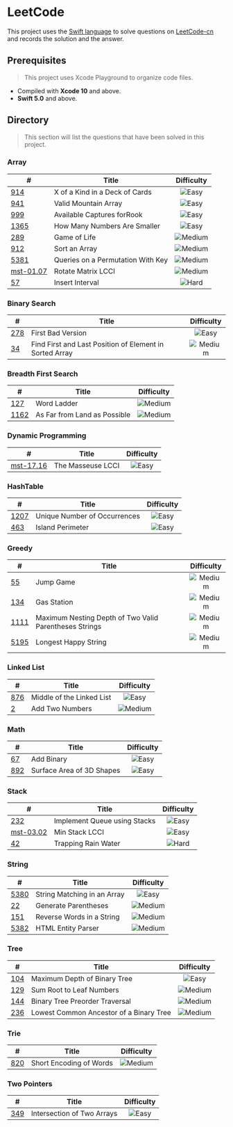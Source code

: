 # LeetCode
 
 This project uses the [Swift language](https://swift.org) to solve questions on [LeetCode-cn](https://leetcode-cn.com) and records the solution and the answer.

## Prerequisites

> This project uses Xcode Playground to organize code files.

- Compiled with **Xcode 10** and above.
- **Swift 5.0** and above.

## Directory

> This section will list the questions that have been solved in this project.

### Array

| # | Title | Difficulty |
| --- | --- | :---: |
| [914][] | X of a Kind in a Deck of Cards | ![Easy][] |
| [941][] | Valid Mountain Array | ![Easy][] |
| [999][] | Available Captures forRook | ![Easy][] |
| [1365][] | How Many Numbers Are Smaller | ![Easy][] |
| [289][] | Game of Life | ![Medium][] |
| [912][] | Sort an Array | ![Medium][] |
| [5381][] | Queries on a Permutation With Key | ![Medium][] |
| [mst-01.07][] | Rotate Matrix LCCI | ![Medium][] |
| [57][] | Insert Interval | ![Hard][] |

### Binary Search

| # | Title | Difficulty |
| --- | --- | :---: |
| [278][] | First Bad Version | ![Easy][] |
| [34][] | Find First and Last Position of Element in Sorted Array | ![Medium][] |

### Breadth First Search

| # | Title | Difficulty |
| --- | --- | :---: |
| [127][] | Word Ladder | ![Medium][] |
| [1162][] | As Far from Land as Possible | ![Medium][] |

### Dynamic Programming

| # | Title | Difficulty |
| --- | --- | :---: |
| [mst-17.16][] | The Masseuse LCCI | ![Easy][] |

### HashTable

| # | Title | Difficulty |
| --- | --- | :---: |
| [1207][] | Unique Number of Occurrences | ![Easy][] |
| [463][] | Island Perimeter | ![Easy][] |

### Greedy

| # | Title | Difficulty |
| --- | --- | :---: |
| [55][] | Jump Game | ![Medium][] |
| [134][] | Gas Station | ![Medium][] |
| [1111][] | Maximum Nesting Depth of Two Valid Parentheses Strings | ![Medium][] |
| [5195][] | Longest Happy String | ![Medium][] |

### Linked List

| # | Title | Difficulty |
| --- | --- | :---: |
| [876][] | Middle of the Linked List | ![Easy][] |
| [2][] | Add Two Numbers | ![Medium][] |

### Math

| # | Title | Difficulty |
| --- | --- | :---: |
| [67][] | Add Binary | ![Easy][] |
| [892][] | Surface Area of 3D Shapes | ![Easy][] |

### Stack

| # | Title | Difficulty |
| --- | --- | :---: |
| [232][] |Implement Queue using Stacks | ![Easy][] |
| [mst-03.02][] | Min Stack LCCI | ![Easy][] |
| [42][] | Trapping Rain Water | ![Hard][] |

### String

| # | Title | Difficulty |
| --- | --- | :---: |
| [5380][] | String Matching in an Array | ![Easy][] |
| [22][] | Generate Parentheses | ![Medium][] |
| [151][] | Reverse Words in a String | ![Medium][] |
| [5382][] | HTML Entity Parser | ![Medium][] |

### Tree

| # | Title | Difficulty |
| --- | --- | :---: |
| [104][] | Maximum Depth of Binary Tree | ![Easy][] |
| [129][] | Sum Root to Leaf Numbers | ![Medium][] |
| [144][] | Binary Tree Preorder Traversal | ![Medium][] |
| [236][] | Lowest Common Ancestor of a Binary Tree | ![Medium][] |

### Trie

| # | Title | Difficulty |
| --- | --- | :---: |
| [820][] | Short Encoding of Words | ![Medium][] |

### Two Pointers

| # | Title | Difficulty |
| --- | --- | :---: |
| [349][] | Intersection of Two Arrays | ![Easy][] |



[Easy]: https://img.shields.io/badge/-Easy-brightgreen
[Medium]: https://img.shields.io/badge/-Medium-orange
[Hard]: https://img.shields.io/badge/-Hard-red

[2]: https://github.com/rakuyoMo/LeetCode/blob/master/LeetCode-cn/Source/LinkedList.playground/Pages/m-2-Add-Two-Numbers.xcplaygroundpage/Contents.swift
[22]: https://github.com/rakuyoMo/LeetCode/blob/master/LeetCode-cn/Source/String.playground/Pages/m-22-Generate-Parentheses.xcplaygroundpage/Contents.swift
[34]: https://github.com/rakuyoMo/LeetCode/blob/master/LeetCode-cn/Source/Array.playground/Pages/m-34-Find-First-and-Last-Position-of-Element-in-Sorted-Array.xcplaygroundpage/Contents.swift
[42]: https://github.com/rakuyoMo/LeetCode/blob/master/LeetCode-cn/Source/Stack.playground/Pages/h-42-Trapping-Rain-Water.xcplaygroundpage/Contents.swift
[55]: https://github.com/rakuyoMo/LeetCode/blob/master/LeetCode-cn/Source/Array.playground/Pages/m-55-Jump-Game.xcplaygroundpage/Contents.swift
[57]: https://github.com/rakuyoMo/LeetCode/blob/master/LeetCode-cn/Source/Array.playground/Pages/h-57-Insert-Interval.xcplaygroundpage/Contents.swift
[67]: https://github.com/rakuyoMo/LeetCode/blob/master/LeetCode-cn/Source/Math.playground/Pages/e-67-Add-Binary.xcplaygroundpage/Contents.swift
[104]: https://github.com/rakuyoMo/LeetCode/blob/master/LeetCode-cn/Source/Tree.playground/Pages/e-104-Maximum-Depth-of-Binary-Tree.xcplaygroundpage/Contents.swift
[127]: https://github.com/rakuyoMo/LeetCode/blob/master/LeetCode-cn/Source/BreadthFirstSearch.playground/Pages/m-127-Word-Ladder.xcplaygroundpage/Contents.swift
[129]: https://github.com/rakuyoMo/LeetCode/blob/master/LeetCode-cn/Source/Tree.playground/Pages/m-129-Sum-Root-to-Leaf-Numbers.xcplaygroundpage/Contents.swift
[134]: https://github.com/rakuyoMo/LeetCode/blob/master/LeetCode-cn/Source/Greedy.playground/Pages/m-134-Gas-Station.xcplaygroundpage/Contents.swift
[144]: https://github.com/rakuyoMo/LeetCode/blob/master/LeetCode-cn/Source/Tree.playground/Pages/m-144-Binary-Tree-Preorder-Traversal.xcplaygroundpage/Contents.swift
[151]: https://github.com/rakuyoMo/LeetCode/blob/master/LeetCode-cn/Source/String.playground/Pages/m-151-Reverse-Words-in-a-String.xcplaygroundpage/Contents.swift
[232]: https://github.com/rakuyoMo/LeetCode/blob/master/LeetCode-cn/Source/Stack.playground/Pages/e-232-Implement-Queue-using-Stacks.xcplaygroundpage/Contents.swift
[236]: https://github.com/rakuyoMo/LeetCode/blob/master/LeetCode-cn/Source/Tree.playground/Pages/m-236-Lowest-Common-Ancestor-of-a-Binary-Tree.xcplaygroundpage/Contents.swift
[278]:
https://github.com/rakuyoMo/LeetCode/blob/master/LeetCode-cn/Source/BinarySearch.playground/Pages/e-278-First-Bad-Version.xcplaygroundpage/Contents.swift
[289]: https://github.com/rakuyoMo/LeetCode/blob/master/LeetCode-cn/Source/Array.playground/Pages/m-289-Game-of-Life.xcplaygroundpage/Contents.swift
[349]: https://github.com/rakuyoMo/LeetCode/blob/master/LeetCode-cn/Source/TwoPointers.playground/Pages/e-349-Intersection-of-Two-Arrays.xcplaygroundpage/Contents.swift
[463]: https://github.com/rakuyoMo/LeetCode/blob/master/LeetCode-cn/Source/HashTable.playground/Pages/e-463-Island-Perimeter.xcplaygroundpage/Contents.swift
[820]: https://github.com/rakuyoMo/LeetCode/blob/master/LeetCode-cn/Source/Trie.playground/Pages/m-820-Short-Encoding-of-Words.xcplaygroundpage/Contents.swift
[876]: https://github.com/rakuyoMo/LeetCode/blob/master/LeetCode-cn/Source/LinkedList.playground/Pages/e-876-Middle-of-the-Linked-List.xcplaygroundpage/Contents.swift
[892]: https://github.com/rakuyoMo/LeetCode/blob/master/LeetCode-cn/Source/Math.playground/Pages/e-892-Surface-Area-of-3D-Shapes.xcplaygroundpage/Contents.swift
[912]: https://github.com/rakuyoMo/LeetCode/blob/master/LeetCode-cn/Source/Array.playground/Pages/m-912-Sort-an-Array.xcplaygroundpage/Contents.swift
[914]: https://github.com/rakuyoMo/LeetCode/blob/master/LeetCode-cn/Source/Array.playground/Pages/e-914-X-of-a-Kind-in-a-Deck-of-Cards.xcplaygroundpage/Contents.swift
[941]: https://github.com/rakuyoMo/LeetCode/blob/master/LeetCode-cn/Source/Array.playground/Pages/e-941-Valid-Mountain-Array.xcplaygroundpage/Contents.swift
[999]: https://github.com/rakuyoMo/LeetCode/blob/master/LeetCode-cn/Source/Array.playground/Pages/e-999-Available-Captures-for-Rook.xcplaygroundpage/Contents.swift
[1111]: https://github.com/rakuyoMo/LeetCode/blob/master/LeetCode-cn/Source/Greedy.playground/Pages/m-1111-Maximum-Nesting-Depth-of-Two-Valid-Parentheses-Strings.xcplaygroundpage/Contents.swift
[1162]: https://github.com/rakuyoMo/LeetCode/blob/master/LeetCode-cn/Source/BreadthFirstSearch.playground/Pages/m-1162-As-Far-from-Land-as-Possible.xcplaygroundpage/Contents.swift
[1207]: https://github.com/rakuyoMo/LeetCode/blob/master/LeetCode-cn/Source/HashTable.playground/Pages/e-1207-Unique-Number-of-Occurrences.xcplaygroundpage/Contents.swift
[1365]: https://github.com/rakuyoMo/LeetCode/blob/master/LeetCode-cn/Source/Array.playground/Pages/e-1365-How-Many-Numbers-Are-Smaller.xcplaygroundpage/Contents.swift
[5195]: https://github.com/rakuyoMo/LeetCode/blob/master/LeetCode-cn/Source/Greedy.playground/Pages/m-5195-Longest-Happy-String.xcplaygroundpage/Contents.swift
[5380]: https://github.com/rakuyoMo/LeetCode/blob/master/LeetCode-cn/Source/String.playground/Pages/e-5380-String-Matching-in-an-Array.xcplaygroundpage/Contents.swift
[5381]: https://github.com/rakuyoMo/LeetCode/blob/master/LeetCode-cn/Source/Array.playground/Pages/m-5381-Queries-on-a-Permutation-With-Key.xcplaygroundpage/Contents.swift
[5382]: https://github.com/rakuyoMo/LeetCode/blob/master/LeetCode-cn/Source/String.playground/Pages/m-5382-HTML-Entity-Parser.xcplaygroundpage/Contents.swift


[mst-01.07]: https://github.com/rakuyoMo/LeetCode/blob/master/LeetCode-cn/Source/Array.playground/Pages/m-mst-01.07-Rotate-Matrix-LCCI.xcplaygroundpage/Contents.swift
[mst-03.02]: https://github.com/rakuyoMo/LeetCode/blob/master/LeetCode-cn/Source/Stack.playground/Pages/e-mst-03.02-Min-Stack-LCCI.xcplaygroundpage/Contents.swift
[mst-17.16]: https://github.com/rakuyoMo/LeetCode/blob/master/LeetCode-cn/Source/DynamicProgramming.playground/Pages/e-mst-17.16-The-Masseuse-LCCI.xcplaygroundpage/Contents.swift
